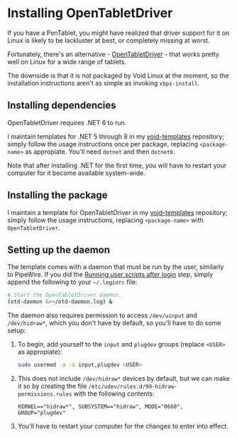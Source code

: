 # Installing OpenTabletDriver

If you have a PenTablet, you might have realized that driver support for it on Linux is likely to be lackluster at best, or completely missing at worst.

Fortunately, there's an alternative - [OpenTabletDriver](https://github.com/OpenTabletDriver/OpenTabletDriver) - that works pretty well on Linux for a wide range of tablets.

The downside is that it is not packaged by Void Linux at the moment, so the installation instructions aren't as simple as invoking `xbps-install`.

## Installing dependencies

OpenTabletDriver requires .NET 6 to run.

I maintain templates for .NET 5 through 8 in my [void-templates](https://github.com/deimonn/void-templates) repository; simply follow the usage instructions once per package, replacing `<package-name>` as appropiate. You'll need `dotnet` and then `dotnet6`.

Note that after installing .NET for the first time, you will have to restart your computer for it become available system-wide.

## Installing the package

I maintain a template for OpenTabletDriver in my [void-templates](https://github.com/deimonn/void-templates) repository; simply follow the usage instructions, replacing `<package-name>` with `OpenTabletDriver`.

## Setting up the daemon

The template comes with a daemon that must be run by the user, similarly to PipeWire. If you did the [Running user scripts after login](../1.%20Installation/Guide.md#running-user-scripts-after-login) step, simply append the following to your `~/.loginrc` file:

```Bash
# Start the OpenTabletDriver daemon.
(otd-daemon &>~/otd-daemon.log) &
```

The daemon also requires permission to access `/dev/uinput` and `/dev/hidraw*`, which you don't have by default, so you'll have to do some setup:

1.  To begin, add yourself to the `input` and `plugdev` groups (replace `<USER>` as appropiate):

    ```Bash
    sudo usermod -a -G input,plugdev <USER>
    ```

2.  This does not include `/dev/hidraw*` devices by default, but we can make it so by creating the file `/etc/udev/rules.d/99-hidraw-permissions.rules` with the following contents:

    ```
    KERNEL=="hidraw*", SUBSYSTEM=="hidraw", MODE="0660", GROUP="plugdev"
    ```

3.  You'll have to restart your computer for the changes to enter into effect.
